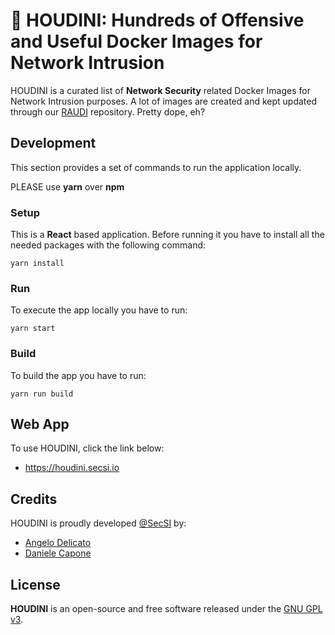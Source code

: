 # 🐳 HOUDINI: Hundreds of Offensive and Useful Docker Images for Network Intrusion
HOUDINI is a curated list of **Network Security** related Docker Images for Network Intrusion purposes. A lot of images are created and kept updated through our [RAUDI](https://github.com/cybersecsi/RAUDI) repository. Pretty dope, eh?

## Development
This section provides a set of commands to run the application locally. 

PLEASE use **yarn** over **npm**

### Setup
This is a **React** based application. Before running it you have to install all the needed packages with the following command:
```
yarn install
```

### Run
To execute the app locally you have to run:
```
yarn start
```

### Build
To build the app you have to run:
```
yarn run build
```

## Web App
To use HOUDINI, click the link below: 
- https://houdini.secsi.io

## Credits
HOUDINI is proudly developed [@SecSI](https://secsi.io) by:
- [Angelo Delicato](https://github.com/thelicato)
- [Daniele Capone](https://github.com/daniele-capone)

## License
**HOUDINI** is an open-source and free software released under the [GNU GPL v3](/LICENSE).
